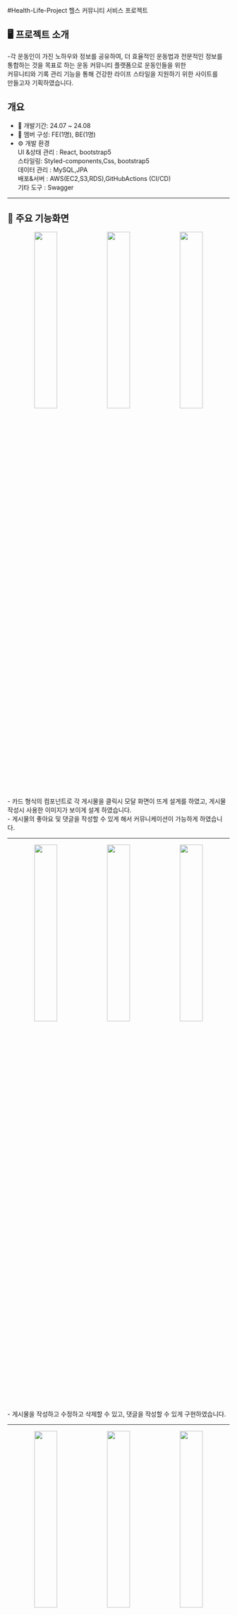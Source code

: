 #Health-Life-Project
헬스 커뮤니티 서비스 프로젝트

## 🖥️ 프로젝트 소개
-각 운동인이 가진 노하우와 정보를 공유하여, 더 효율적인 운동법과 전문적인 정보를 <br>통합하는 것을 목표로 하는 운동 커뮤니티 플랫폼으로 운동인들을 위한<br> 커뮤니티와 기록 관리 기능을 통해 건강한 라이프 스타일을 지원하기 위한 사이트를 <br>만들고자 기획하였습니다.
<br>
## 개요
- 📅 개발기간: 24.07 ~ 24.08
- 👥 멤버 구성: FE(1명), BE(1명)
- ⚙️ 개발 환경 <br>
  UI &상태 관리 : React, bootstrap5<br>
  스타일링: Styled-components,Css, bootstrap5<br>
  데이터 관리 : MySQL,JPA<br>
  배포&서버 : AWS(EC2,S3,RDS),GitHubActions (CI/CD)<br>
  기타 도구 : Swagger
---
## 📍 주요 기능화면
<p align="center" gap=10px>
<img src='https://github.com/user-attachments/assets/fa70a467-d0b7-464b-83b6-9ff70ddcd453' width="32%"  align="center">
<img src='https://github.com/user-attachments/assets/b4b5e82a-57ad-49ef-ae5e-3c57459ba473'
  width="32%"  align="center">
<img src='https://github.com/user-attachments/assets/3650949e-86e1-4bd4-bcaa-8c40d992caee'width="32%"  align="center">
</p><br>
- 카드 형식의 컴포넌트로 각 게시물을 클릭시 모달 화면이 뜨게 설계를 하였고, 게시물 작성시 사용한 이미지가 보이게 설계 하였습니다.<br>
- 게시물의 좋아요 및 댓글을 작성할 수 있게 해서 커뮤니케이션이 가능하게 하였습니다.

---
<p align="center">
<img src='https://github.com/user-attachments/assets/9e4365b8-8519-4e91-af06-e5027e56b16e'width="32%"  align="center">
<img src='https://github.com/user-attachments/assets/f69acf7f-f735-4405-aee1-804c0bdabf5b'width="32%"  align="center">
<img src='https://github.com/user-attachments/assets/9c9b7919-69e5-4bf8-bfc6-7e905bd9485e'width="32%" align="center">
</p><br>
- 게시물을 작성하고 수정하고 삭제할 수 있고, 댓글을 작성할 수 있게 구현하였습니다.

---
<p align="center">
<img src='https://github.com/user-attachments/assets/c21c00e8-33ca-4aae-bff5-90f83e4cc5e5'width="32%" align="center">
<img src='https://github.com/user-attachments/assets/2be688c3-5ad1-426b-8e66-ac718cee482f'width="32%" align="center">
<img src='https://github.com/user-attachments/assets/462e976e-d249-4b11-98c4-77898447ae13'width="32%" align="center">
</p>
- 마이페이지에서 로그인된 유저의 게시물을 확인하고 , 정보를 수정및 확인할 수 있습니다.

---
